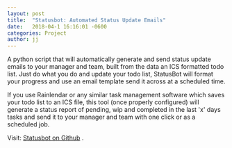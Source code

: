 ```yaml
---
layout: post
title:  "Statusbot: Automated Status Update Emails"
date:   2018-04-1 16:16:01 -0600
categories: Project
author: jj
---
```


A python script that will automatically generate and send status update emails to your manager and team, built from the data an ICS formatted todo list. Just do what you do and update your todo list, StatusBot will format your progress and use an email template send it across at a scheduled time.

<!-- more -->

If you use Rainlendar or any similar task management software which saves your todo list to an ICS file, this tool (once properly configured) will generate a status report of pending, wip and completed in the last 'x' days tasks and send it to your manager and team with one click or as a scheduled job.

Visit: [Statusbot on Github](https://github.com/alterlife/statusbot) .


